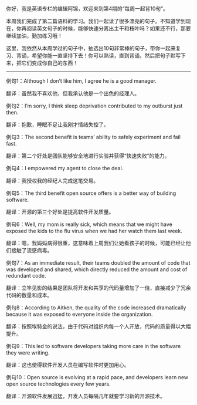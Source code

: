 你好，我是英语专栏的编辑阿锦，欢迎来到第4期的“每周一起背10句”。

本周我们完成了第二篇语料的学习。我们一起读了很多漂亮的句子。不知道学到现在，你再阅读英文句子的时候，能够快速分离出主干和枝叶吗？如果还不行，那要继续加油，勤加练习哦！

这里，我依然从本周学过的句子中，抽选出10句非常棒的句子，带你一起来复习、背诵，希望你能一直坚持下去！你可以熟读，直到背诵，然后把句子默写下来，把它们变成你自己的东西！

* * *

例句1：Although I don’t like him, I agree he is a good manager.

翻译：虽然我不喜欢他，但我承认他是一个出色的经理人。

例句2：I’m sorry, I think sleep deprivation contributed to my outburst just then.

翻译：抱歉，睡眠不足让我刚才情绪失控了。

例句3：The second benefit is teams’ ability to safely experiment and fail fast.

翻译：第二个好处是团队能够安全地进行实验并获得“快速失败”的能力。

例句4：I empowered my agent to close the deal.

翻译：我授权我的经纪人完成这笔交易。

例句5：The third benefit open source offers is a better way of building software.

翻译：开源的第三个好处是提高软件开发质量。

例句6：Well, my mom is really sick, which means that we might have exposed the kids to the flu virus when we had her watch them last week.

翻译：嗯，我妈妈病得很重，这意味着上周我们让她看孩子的时候，可能已经让他们接触了流感病毒。

例句7：As an immediate result, their teams doubled the amount of code that was developed and shared, which directly reduced the amount and cost of redundant code.

翻译：立竿见影的结果是团队将开发和共享的代码量增加了一倍，直接减少了冗余代码的数量和成本。

例句8：According to Aitken, the quality of the code increased dramatically because it was exposed to everyone inside the organization.

翻译：按照埃特金的说法，由于代码对组织内每一个人开放，代码的质量得以大幅提升。

例句9：This led to software developers taking more care in the software they were writing.

翻译：这也使得软件开发人员在编写软件时更加用心。

例句10：Open source is evolving at a rapid pace, and developers learn new open source technologies every few years.

翻译：开源软件发展迅猛，开发人员每隔几年就要学习新的开源技术。